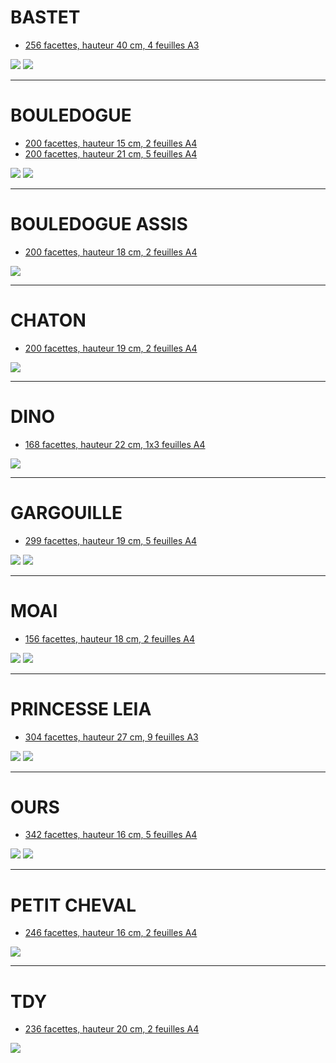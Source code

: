 # BASTET
* [256 facettes, hauteur 40 cm, 4 feuilles A3](https://github.com/gilboonet/designs/blob/master/2020/Bastet256_H40.pdf)

![](https://raw.githubusercontent.com/gilboonet/designs/master/2020/img/bastet.jpg)
![](https://github.com/gilboonet/designs/blob/master/2020/gif/bastet.gif)
***
# BOULEDOGUE
* [200 facettes, hauteur 15 cm, 2 feuilles A4](https://github.com/gilboonet/designs/blob/master/2020/Bouledogue200_H15.pdf)
* [200 facettes, hauteur 21 cm, 5 feuilles A4](https://github.com/gilboonet/designs/blob/master/2020/Bouledogue200_H21.pdf)

![](https://github.com/gilboonet/designs/blob/master/2020/img/bouledogueH15.jpg)
![](https://github.com/gilboonet/designs/blob/master/2020/gif/bouledogue.gif)
***
# BOULEDOGUE ASSIS
* [200 facettes, hauteur 18 cm, 2 feuilles A4](https://github.com/gilboonet/designs/blob/master/2020/Bouledogue_assis200_H18.svg)

![](https://github.com/gilboonet/designs/blob/master/2020/img/bouledogueAssisH18.jpg)
***
# CHATON
* [200 facettes, hauteur 19 cm, 2 feuilles A4](https://github.com/gilboonet/designs/blob/master/2020/Chaton200_H19.pdf)

![](https://github.com/gilboonet/designs/blob/master/2020/img/chatonH19.jpg)
***
# DINO
* [168 facettes, hauteur 22 cm, 1x3 feuilles A4](https://github.com/gilboonet/designs/blob/master/2020/Dino168_H22.svg)

![](https://github.com/gilboonet/designs/blob/master/2020/img/dino.jpg)
***
# GARGOUILLE
* [299 facettes, hauteur 19 cm, 5 feuilles A4](https://github.com/gilboonet/designs/blob/master/2020/Gargouille299_H21.pdf)

![](https://github.com/gilboonet/designs/blob/master/2020/img/gargouilleH19.jpg)
![](https://github.com/gilboonet/designs/blob/master/2020/gif/gargouille.gif)
***
# MOAI
* [156 facettes, hauteur 18 cm, 2 feuilles A4](https://github.com/gilboonet/designs/blob/master/2020/Moai156_H18.pdf)

![](https://github.com/gilboonet/designs/blob/master/2020/img/moai156H18.jpg)
![](https://github.com/gilboonet/designs/blob/master/2020/gif/moaiH18.gif)
***
# PRINCESSE LEIA
* [304 facettes, hauteur 27 cm, 9 feuilles A3](https://github.com/gilboonet/designs/blob/master/2020/LeiaBuste304_H27.pdf)

![](https://github.com/gilboonet/designs/blob/master/2020/img/leiaH27.jpg)
![](https://github.com/gilboonet/designs/blob/master/2020/gif/leia.gif)
***
# OURS
* [342 facettes, hauteur 16 cm, 5 feuilles A4](https://github.com/gilboonet/designs/blob/master/2020/Ours_342_H16.pdf)

![](https://github.com/gilboonet/designs/blob/master/2020/img/oursH16.jpg)
![](https://github.com/gilboonet/designs/blob/master/2020/gif/ours.gif)
***
# PETIT CHEVAL
* [246 facettes, hauteur 16 cm, 2 feuilles A4](https://github.com/gilboonet/designs/blob/master/2020/PetitCheval246_H16.pdf)

![](https://github.com/gilboonet/designs/blob/master/2020/img/petitChevalH16.jpg)
***
# TDY
* [236 facettes, hauteur 20 cm, 2 feuilles A4](https://github.com/gilboonet/designs/blob/master/2020/Tdy236_H20.pdf)

![](https://github.com/gilboonet/designs/blob/master/2020/img/tdyH29.jpg)
